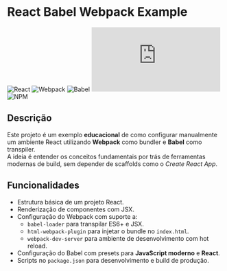 # React Babel Webpack Example

![React](https://img.shields.io/badge/React-Biblioteca%20UI-61DAFB?style=flat-square&logo=react)
![Webpack](https://img.shields.io/badge/Webpack-Bundler-8DD6F9?style=flat-square&logo=webpack)
![Babel](https://img.shields.io/badge/Babel-Transpiler-F9DC3E?style=flat-square&logo=babel)
![Node.js](https://img.shields.io/badge/Node.js-Execução%20JS-339933?style=flat-square&logo=node.js)
![NPM](https://img.shields.io/badge/NPM-Gerenciador%20Pacotes-CB3837?style=flat-square&logo=npm)

## Descrição

Este projeto é um exemplo **educacional** de como configurar manualmente um ambiente React utilizando **Webpack** como bundler e **Babel** como transpiler.  
A ideia é entender os conceitos fundamentais por trás de ferramentas modernas de build, sem depender de scaffolds como o _Create React App_.

## Funcionalidades

- Estrutura básica de um projeto React.
- Renderização de componentes com JSX.
- Configuração do Webpack com suporte a:
  - `babel-loader` para transpilar ES6+ e JSX.
  - `html-webpack-plugin` para injetar o bundle no `index.html`.
  - `webpack-dev-server` para ambiente de desenvolvimento com hot reload.
- Configuração do Babel com presets para **JavaScript moderno** e **React**.
- Scripts no `package.json` para desenvolvimento e build de produção.
